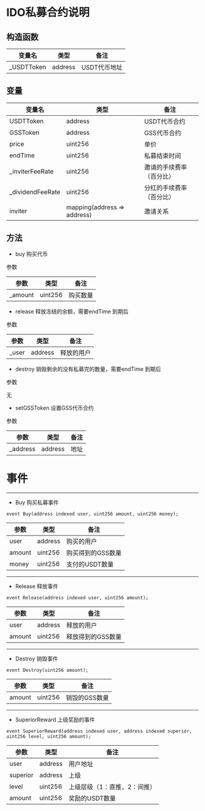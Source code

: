 # IDO私募合约说明

## 构造函数
|  变量名   | 类型  | 备注  |
|  ----  | ----  | ----  |
| _USDTToken  | address | USDT代币地址 |

## 变量

|  变量名   | 类型  | 备注  |
|  ----  | ----  | ----  |
| USDTToken  | address | USDT代币合约 |
| GSSToken  | address | GSS代币合约 |
| price  | uint256 | 单价 |
| endTime  | uint256 | 私募结束时间 |
| _inviterFeeRate  | uint256 | 邀请的手续费率（百分比） |
| _dividendFeeRate  | uint256 | 分红的手续费率（百分比） |
| inviter  | mapping(address => address) | 邀请关系 |


## 方法

- buy 购买代币

参数

|  参数   | 类型  | 备注  |
|  ----  | ----  | ----  |
| _amount  | uint256 | 购买数量 |

- release 释放冻结的余额，需要endTime 到期后

参数

|  参数   | 类型  | 备注  |
|  ----  | ----  | ----  |
| _user  | address | 释放的用户 |


- destroy 销毁剩余的没有私募完的数量，需要endTime 到期后

参数

 无


- setGSSToken 设置GSS代币合约

参数

|  参数   | 类型  | 备注  |
|  ----  | ----  | ----  |
| _address  | address | 地址 |

# 事件

* * *

- Buy 购买私募事件

`event Buy(address indexed user, uint256 amount, uint256 money);`

|  参数   | 类型  | 备注  |
|  ----  | ----  | ----  |
| user  | address | 购买的用户 |
| amount  | uint256 | 购买得到的GSS数量 |
| money  | uint256 | 支付的USDT数量 |

* * *

- Release 释放事件

`event Release(address indexed user, uint256 amount);`

|  参数   | 类型  | 备注  |
|  ----  | ----  | ----  |
| user  | address | 释放的用户 |
| amount  | uint256 | 释放得到的GSS数量 |

* * *

- Destroy 销毁事件

`event Destroy(uint256 amount);`

|  参数   | 类型  | 备注  |
|  ----  | ----  | ----  |
| amount  | uint256 | 销毁的GSS数量 |

* * *

- SuperiorReward 上级奖励的事件

`event SuperiorReward(address indexed user, address indexed superior, uint256 level, uint256 amount);`

|  参数   | 类型  | 备注  |
|  ----  | ----  | ----  |
| user  | address | 用户地址 |
| superior  | address | 上级 |
| level  | uint256 | 上级层级（1：直推，2：间推） |
| amount  | uint256 | 奖励的USDT数量 |